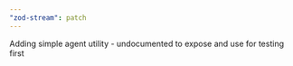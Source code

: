 ```yaml
---
"zod-stream": patch
---
```


Adding simple agent utility - undocumented to expose and use for testing first
